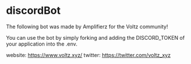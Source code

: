 # discordBot
The following bot was made by Amplifierz for the Voltz community!

You can use the bot by simply forking and adding the DISCORD_TOKEN of your application into the .env. 

website: https://www.voltz.xyz/
twitter: https://twitter.com/voltz_xyz
